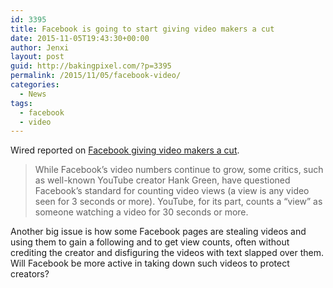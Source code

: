 ```yaml
---
id: 3395
title: Facebook is going to start giving video makers a cut
date: 2015-11-05T19:43:30+00:00
author: Jenxi
layout: post
guid: http://bakingpixel.com/?p=3395
permalink: /2015/11/05/facebook-video/
categories:
  - News
tags:
  - facebook
  - video
---
```

Wired reported on [Facebook giving video makers a cut](http://www.wired.com/2015/11/facebook-is-going-to-start-giving-video-makers-a-cut/).

> While Facebook’s video numbers continue to grow, some critics, such as well-known YouTube creator Hank Green, have questioned Facebook’s standard for counting video views (a view is any video seen for 3 seconds or more). YouTube, for its part, counts a “view” as someone watching a video for 30 seconds or more. 

Another big issue is how some Facebook pages are stealing videos and using them to gain a following and to get view counts, often without crediting the creator and disfiguring the videos with text slapped over them. Will Facebook be more active in taking down such videos to protect creators?